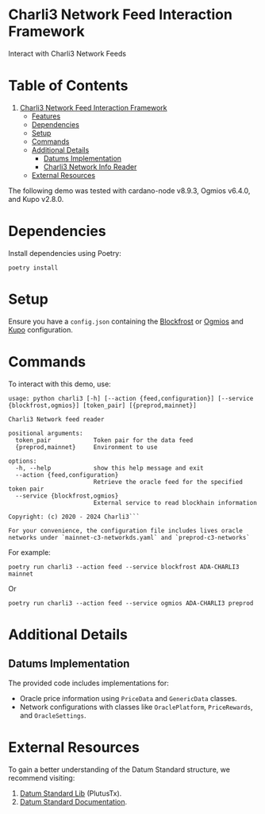 # Charli3 Network Feed Interaction Framework
Interact with Charli3 Network Feeds

# Table of Contents

1. [Charli3 Network Feed Interaction Framework](#charli3-network-feed-interaction-framework)
    - [Features](#features)
    - [Dependencies](#dependencies)
    - [Setup](#setup)
    - [Commands](#commands)
    - [Additional Details](#additional-details)
        * [Datums Implementation](#datums-implementation)
        * [Charli3 Network Info Reader](#charli3-network-info-reader)
    - [External Resources](#external-resources)
    
The following demo was tested with cardano-node v8.9.3, Ogmios v6.4.0, and Kupo v2.8.0.

# Dependencies
Install dependencies using Poetry:
```
poetry install
```
# Setup
Ensure you have a `config.json` containing the [Blockfrost](https://blockfrost.io/) or [Ogmios](https://github.com/CardanoSolutions/ogmios) and [Kupo](https://github.com/CardanoSolutions/kupo) configuration.

# Commands
To interact with this demo, use:
```
usage: python charli3 [-h] [--action {feed,configuration}] [--service {blockfrost,ogmios}] [token_pair] [{preprod,mainnet}]

Charli3 Network feed reader

positional arguments:
  token_pair            Token pair for the data feed
  {preprod,mainnet}     Environment to use

options:
  -h, --help            show this help message and exit
  --action {feed,configuration}
                        Retrieve the oracle feed for the specified token pair
  --service {blockfrost,ogmios}
                        External service to read blockhain information

Copyright: (c) 2020 - 2024 Charli3```

For your convenience, the configuration file includes lives oracle networks under `mainnet-c3-networkds.yaml` and `preprod-c3-networks`

```
For example:
```
poetry run charli3 --action feed --service blockfrost ADA-CHARLI3 mainnet
```
Or
```
poetry run charli3 --action feed --service ogmios ADA-CHARLI3 preprod
```

# Additional Details
## Datums Implementation

The provided code includes implementations for:

* Oracle price information using `PriceData` and `GenericData` classes.
* Network configurations with classes like `OraclePlatform`, `PriceRewards`, and `OracleSettings`.

# External Resources
To gain a better understanding of the Datum Standard structure, we recommend visiting:

1. [Datum Standard Lib](https://github.com/Charli3-Official/oracle-datum-lib) (PlutusTx).
2. [Datum Standard Documentation](https://docs.charli3.io/charli3s-documentation/oracle-feeds-datum-standard).
